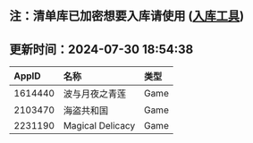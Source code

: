 ## 注：清单库已加密想要入库请使用 ([入库工具](https://github.com/BlankTMing/ManifestAutoUpdate/releases))

## 更新时间：2024-07-30 18:54:38
| AppID | 名称 | 类型  |
| :-------------------- | :----------------------------- | :----------- |
| 1614440 | 波与月夜之青莲| Game |
| 2103470 | 海盗共和国| Game |
| 2231190 | Magical Delicacy| Game |
